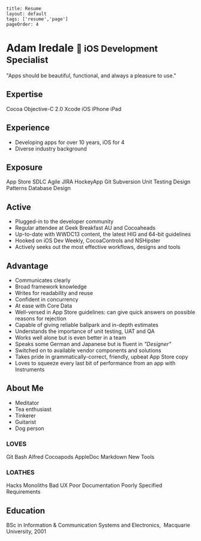 ```
title: Resume
layout: default
tags: ['resume','page']
pageOrder: 4
```
<h1>Adam Iredale <small> iOS Development Specialist</small></h1>

<p class="lead">"Apps should be beautiful, functional, and always a pleasure to use."</p>
  
  
## Expertise

<span class="label label-primary">Cocoa</span>
<span class="label label-primary">Objective-C 2.0</span>
<span class="label label-primary">Xcode</span>
<span class="label label-primary">iOS</span>
<span class="label label-primary">iPhone</span>
<span class="label label-primary">iPad</span>

## Experience

- Developing apps for over 10 years, iOS for 4
- Diverse industry background

## Exposure

<span class="label label-primary">App Store</span>
<span class="label label-primary">SDLC</span>
<span class="label label-primary">Agile</span>
<span class="label label-primary">JIRA</span>
<span class="label label-primary">HockeyApp</span>
<span class="label label-primary">Git</span>
<span class="label label-primary">Subversion</span>
<span class="label label-primary">Unit Testing</span>
<span class="label label-primary">Design Patterns</span>
<span class="label label-primary">Database Design</span>

## Active

- Plugged-in to the developer community
- Regular attendee at Geek Breakfast AU and Cocoaheads
- Up-to-date with WWDC13 content, the latest HIG and 64-bit guidelines
- Hooked on iOS Dev Weekly, CocoaControls and NSHipster
- Actively seeks out the most effective workflows, designs and tools

## Advantage

- Communicates clearly
- Broad framework knowledge
- Writes for readability and reuse
- Confident in concurrency
- At ease with Core Data
- Well-versed in App Store guidelines: can give quick answers on possible reasons for rejection
- Capable of giving reliable ballpark and in-depth estimates
- Understands the importance of unit testing, UAT and QA
- Works well alone but is even better in a team
- Speaks some German and Japanese but is fluent in *"Designer"*
- Switched on to available vendor components and solutions
- Takes pride in grammatically-correct, friendly, upbeat App Store copy
- Loves to squeeze every last bit of performance from an app with Instruments

<div class="row">
<div class="col-md-6">
<h2>About Me</h2>
<ul>
	<li>Meditator</li>
	<li>Tea enthusiast</li>
	<li>Tinkerer</li>
	<li>Guitarist</li>
	<li>Dog person</li>
</ul>
</div>

<div class="col-md-6">
<div class="row">
<h3><span class="glyphicon glyphicon-heart"></span> LOVES</h3>

<span class="label label-primary">Git</span>
<span class="label label-primary">Bash</span>
<span class="label label-primary">Alfred</span>
<span class="label label-primary">Cocoapods</span>
<span class="label label-primary">AppleDoc</span>
<span class="label label-primary">Markdown</span>
<span class="label label-primary">New Tools</span>
</div>
<div class="row">
<h3><span class="glyphicon glyphicon-remove"></span> LOATHES</h3>

<span class="label label-default">Hacks</span>
<span class="label label-default">Monoliths</span>
<span class="label label-default">Bad UX</span>
<span class="label label-default">Poor Documentation</span>
<span class="label label-default">Poorly Specified Requirements</span>
</div>
</div>
</div>

## Education
BSc in Information & Communication Systems and Electronics,  Macquarie University, 2001
